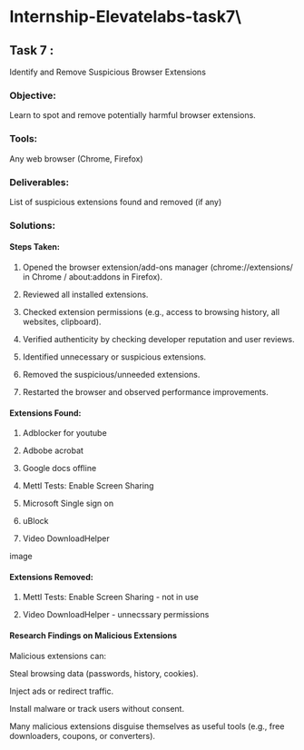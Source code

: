# Internship-Elevatelabs-task7\

## Task 7 :

Identify and Remove Suspicious Browser Extensions
 
### Objective:  

Learn to spot and remove potentially harmful browser extensions.

### Tools:

Any web browser (Chrome, Firefox)

### Deliverables:  

List of suspicious extensions found and removed (if any)

### Solutions:

#### Steps Taken:

1) Opened the browser extension/add-ons manager (chrome://extensions/ in Chrome / about:addons in Firefox).
   
2) Reviewed all installed extensions.

3) Checked extension permissions (e.g., access to browsing history, all websites, clipboard).

4) Verified authenticity by checking developer reputation and user reviews.

5) Identified unnecessary or suspicious extensions.

6) Removed the suspicious/unneeded extensions.

7) Restarted the browser and observed performance improvements.

#### Extensions Found:

1) Adblocker for youtube
   
2) Adbobe acrobat

3) Google docs offline

4) Mettl Tests: Enable Screen Sharing

5) Microsoft Single sign on

6) uBlock

7) Video DownloadHelper

image

#### Extensions Removed:

1) Mettl Tests: Enable Screen Sharing - not in use

2) Video DownloadHelper - unnecssary permissions

#### Research Findings on Malicious Extensions

Malicious extensions can:

Steal browsing data (passwords, history, cookies).

Inject ads or redirect traffic.

Install malware or track users without consent.

Many malicious extensions disguise themselves as useful tools (e.g., free downloaders, coupons, or converters).
